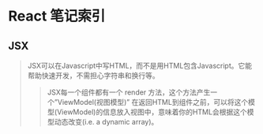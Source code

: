 # React 笔记索引
## JSX
> JSX可以在Javascript中写HTML，而不是用HTML包含Javascript。它能帮助快速开发，不需担心字符串和换行等。
>> JSX每一个组件都有一个 render 方法，这个方法产生一个”ViewModel(视图模型)” 
>> 在返回HTML到组件之前，可以将这个模型(ViewModel)的信息放入视图中，意味着你的HTML会根据这个模型动态改变(i.e. a dynamic array)。
